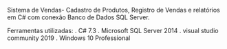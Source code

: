  Sistema de Vendas- Cadastro de Produtos, Registro de Vendas e relatórios em C# com conexão Banco de Dados SQL Server.
  
  Ferramentas utilizadas:
    . C# 7.3
    . Microsoft SQL Server 2014
    . visual studio community 2019
    . Windows 10 Professional 
    
